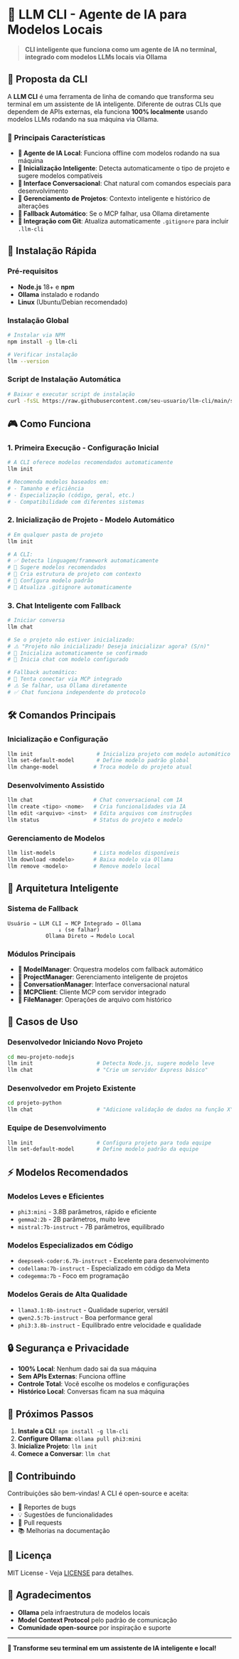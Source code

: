 # 🚀 LLM CLI - Agente de IA para Modelos Locais

> **CLI inteligente que funciona como um agente de IA no terminal, integrado com modelos LLMs locais via Ollama**

## 🎯 **Proposta da CLI**

A **LLM CLI** é uma ferramenta de linha de comando que transforma seu terminal em um assistente de IA inteligente. Diferente de outras CLIs que dependem de APIs externas, ela funciona **100% localmente** usando modelos LLMs rodando na sua máquina via Ollama.

### 🌟 **Principais Características**

- **🤖 Agente de IA Local**: Funciona offline com modelos rodando na sua máquina
- **🚀 Inicialização Inteligente**: Detecta automaticamente o tipo de projeto e sugere modelos compatíveis
- **💬 Interface Conversacional**: Chat natural com comandos especiais para desenvolvimento
- **📁 Gerenciamento de Projetos**: Contexto inteligente e histórico de alterações
- **🔄 Fallback Automático**: Se o MCP falhar, usa Ollama diretamente
- **📝 Integração com Git**: Atualiza automaticamente `.gitignore` para incluir `.llm-cli`

## 🚀 **Instalação Rápida**

### Pré-requisitos
- **Node.js** 18+ e **npm**
- **Ollama** instalado e rodando
- **Linux** (Ubuntu/Debian recomendado)

### Instalação Global
```bash
# Instalar via NPM
npm install -g llm-cli

# Verificar instalação
llm --version
```

### Script de Instalação Automática
```bash
# Baixar e executar script de instalação
curl -fsSL https://raw.githubusercontent.com/seu-usuario/llm-cli/main/scripts/install.sh | bash
```

## 🎮 **Como Funciona**

### 1. **Primeira Execução - Configuração Inicial**
```bash
# A CLI oferece modelos recomendados automaticamente
llm init

# Recomenda modelos baseados em:
# - Tamanho e eficiência
# - Especialização (código, geral, etc.)
# - Compatibilidade com diferentes sistemas
```

### 2. **Inicialização de Projeto - Modelo Automático**
```bash
# Em qualquer pasta de projeto
llm init

# A CLI:
# ✅ Detecta linguagem/framework automaticamente
# 🤖 Sugere modelos recomendados
# 📝 Cria estrutura de projeto com contexto
# 🔧 Configura modelo padrão
# 📁 Atualiza .gitignore automaticamente
```

### 3. **Chat Inteligente com Fallback**
```bash
# Iniciar conversa
llm chat

# Se o projeto não estiver inicializado:
# ⚠️ "Projeto não inicializado! Deseja inicializar agora? (S/n)"
# 🚀 Inicializa automaticamente se confirmado
# 💬 Inicia chat com modelo configurado

# Fallback automático:
# 🔌 Tenta conectar via MCP integrado
# ⚠️ Se falhar, usa Ollama diretamente
# ✅ Chat funciona independente do protocolo
```

## 🛠️ **Comandos Principais**

### **Inicialização e Configuração**
```bash
llm init                    # Inicializa projeto com modelo automático
llm set-default-model       # Define modelo padrão global
llm change-model           # Troca modelo do projeto atual
```

### **Desenvolvimento Assistido**
```bash
llm chat                   # Chat conversacional com IA
llm create <tipo> <nome>   # Cria funcionalidades via IA
llm edit <arquivo> <inst>  # Edita arquivos com instruções
llm status                 # Status do projeto e modelo
```

### **Gerenciamento de Modelos**
```bash
llm list-models            # Lista modelos disponíveis
llm download <modelo>      # Baixa modelo via Ollama
llm remove <modelo>        # Remove modelo local
```

## 🔧 **Arquitetura Inteligente**

### **Sistema de Fallback**
```
Usuário → LLM CLI → MCP Integrado → Ollama
                ↓ (se falhar)
            Ollama Direto → Modelo Local
```

### **Módulos Principais**
- **🤖 ModelManager**: Orquestra modelos com fallback automático
- **📁 ProjectManager**: Gerenciamento inteligente de projetos
- **💬 ConversationManager**: Interface conversacional natural
- **🔌 MCPClient**: Cliente MCP com servidor integrado
- **📝 FileManager**: Operações de arquivo com histórico

## 🎯 **Casos de Uso**

### **Desenvolvedor Iniciando Novo Projeto**
```bash
cd meu-projeto-nodejs
llm init                    # Detecta Node.js, sugere modelo leve
llm chat                    # "Crie um servidor Express básico"
```

### **Desenvolvedor em Projeto Existente**
```bash
cd projeto-python
llm chat                    # "Adicione validação de dados na função X"
```

### **Equipe de Desenvolvimento**
```bash
llm init                    # Configura projeto para toda equipe
llm set-default-model       # Define modelo padrão da equipe
```

## ⚡ **Modelos Recomendados**

### **Modelos Leves e Eficientes**
- `phi3:mini` - 3.8B parâmetros, rápido e eficiente
- `gemma2:2b` - 2B parâmetros, muito leve
- `mistral:7b-instruct` - 7B parâmetros, equilibrado

### **Modelos Especializados em Código**
- `deepseek-coder:6.7b-instruct` - Excelente para desenvolvimento
- `codellama:7b-instruct` - Especializado em código da Meta
- `codegemma:7b` - Foco em programação

### **Modelos Gerais de Alta Qualidade**
- `llama3.1:8b-instruct` - Qualidade superior, versátil
- `qwen2.5:7b-instruct` - Boa performance geral
- `phi3:3.8b-instruct` - Equilibrado entre velocidade e qualidade

## 🔒 **Segurança e Privacidade**

- **100% Local**: Nenhum dado sai da sua máquina
- **Sem APIs Externas**: Funciona offline
- **Controle Total**: Você escolhe os modelos e configurações
- **Histórico Local**: Conversas ficam na sua máquina

## 🚀 **Próximos Passos**

1. **Instale a CLI**: `npm install -g llm-cli`
2. **Configure Ollama**: `ollama pull phi3:mini`
3. **Inicialize Projeto**: `llm init`
4. **Comece a Conversar**: `llm chat`

## 🤝 **Contribuindo**

Contribuições são bem-vindas! A CLI é open-source e aceita:
- 🐛 Reportes de bugs
- 💡 Sugestões de funcionalidades
- 🔧 Pull requests
- 📚 Melhorias na documentação

## 📄 **Licença**

MIT License - Veja [LICENSE](LICENSE) para detalhes.

## 🙏 **Agradecimentos**

- **Ollama** pela infraestrutura de modelos locais
- **Model Context Protocol** pelo padrão de comunicação
- **Comunidade open-source** por inspiração e suporte

---

**🎉 Transforme seu terminal em um assistente de IA inteligente e local!**
